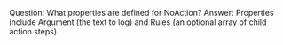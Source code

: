 Question: What properties are defined for NoAction?
Answer: Properties include Argument (the text to log) and Rules (an optional array of child action steps).
